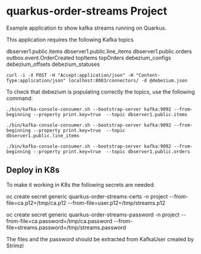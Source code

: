 # quarkus-order-streams Project

Example application to show kafka streams running on Quarkus.

This application requires the following Kafka topics

dbserver1.public.items
dbserver1.public.line_items
dbserver1.public.orders
outbox.event.OrderCreated
topItems
topOrders
debezium_configs
debezium_offsets
debezium_statuses

```
curl -i -X POST -H "Accept:application/json" -H "Content-Type:application/json" localhost:8083/connectors/ -d @debezium.json
```

To check that debezium is populating correctly the topics, use the following command:

```
./bin/kafka-console-consumer.sh --bootstrap-server kafka:9092 --from-beginning --property print.key=true  --topic dbserver1.public.items

./bin/kafka-console-consumer.sh --bootstrap-server kafka:9092 --from-beginning --property print.key=true  --topic dbserver1.public.line_items

./bin/kafka-console-consumer.sh --bootstrap-server kafka:9092 --from-beginning --property print.key=true  --topic dbserver1.public.orders
```


## Deploy in K8s

To make it working in K8s the following secrets are needed:

oc create secret generic quarkus-order-streams-certs -n project --from-file=ca.p12=/tmp/ca.p12 --from-file=user.p12=/tmp/streams.p12

oc create secret generic quarkus-order-streams-password -n project --from-file=ca.password=/tmp/ca.password --from-file=streams.password=/tmp/streams.password

The files and the password should be extracted from KafkaUser created by Strimzi

